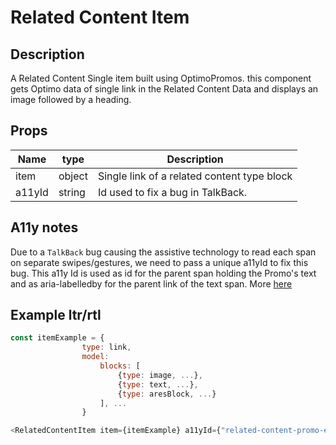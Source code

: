 # Related Content Item

## Description

A Related Content Single item built using OptimoPromos. this component gets Optimo data of single link in the Related Content Data and displays an image followed by a heading.

## Props

| Name   | type   | Description                                 |
| ------ | ------ | ------------------------------------------- |
| item   | object | Single link of a related content type block |
| a11yId | string | Id used to fix a bug in TalkBack.           |

## A11y notes

Due to a `TalkBack` bug causing the assistive technology to read each span on separate swipes/gestures, we need to pass a unique a11yId to fix this bug. This a11y Id is used as id for the parent span holding the Promo's text and as aria-labelledby for the parent link of the text span.
More [here](https://github.com/bbc/simorgh/issues/9652)

## Example ltr/rtl

```javascript
const itemExample = {
                type: link,
                model:
                    blocks: [
                        {type: image, ...},
                        {type: text, ...},
                        {type: aresBlock, ...}
                    ], ...
                }

<RelatedContentItem item={itemExample} a11yId={"related-content-promo-example-0/>
```
